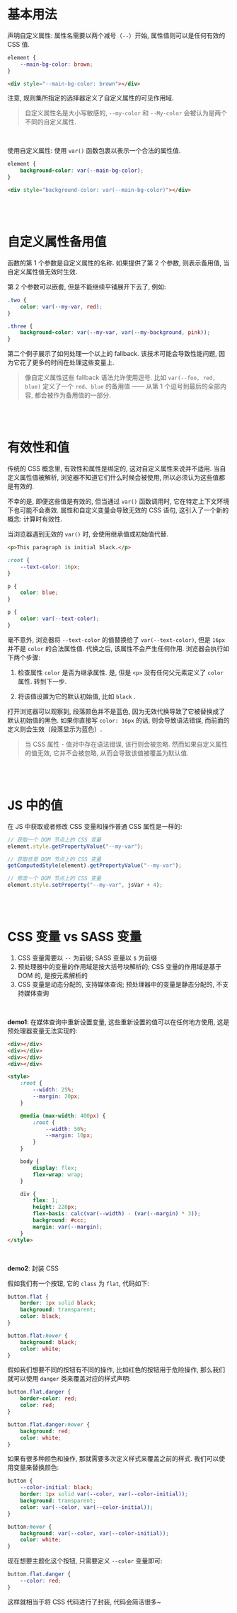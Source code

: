 # 基本用法

声明自定义属性: 属性名需要以两个减号（`--`）开始, 属性值则可以是任何有效的 CSS 值.

```css
element {
    --main-bg-color: brown;
}
```

```html
<div style="--main-bg-color: brown"></div>
```

注意, 规则集所指定的选择器定义了自定义属性的可见作用域.

> 自定义属性名是大小写敏感的, `--my-color` 和 `--My-color` 会被认为是两个不同的自定义属性.

<br>

使用自定义属性: 使用 `var()` 函数包裹以表示一个合法的属性值.

```css
element {
    background-color: var(--main-bg-color);
}
```

```html
<div style="background-color: var(--main-bg-color)"></div>
```

<br><br>

# 自定义属性备用值

函数的第 1 个参数是自定义属性的名称. 如果提供了第 2 个参数, 则表示备用值, 当自定义属性值无效时生效.

第 2 个参数可以嵌套, 但是不能继续平铺展开下去了, 例如:

```css
.two {
    color: var(--my-var, red);
}

.three {
    background-color: var(--my-var, var(--my-background, pink));
}
```

第二个例子展示了如何处理一个以上的 fallback. 该技术可能会导致性能问题, 因为它花了更多的时间在处理这些变量上.

> 像自定义属性这些 fallback 语法允许使用逗号. 比如 `var(--foo, red, blue)` 定义了一个 `red`、`blue` 的备用值 —— 从第 1 个逗号到最后的全部内容, 都会被作为备用值的一部分.

<br><br>

# 有效性和值

传统的 CSS 概念里, 有效性和属性是绑定的, 这对自定义属性来说并不适用. 当自定义属性值被解析, 浏览器不知道它们什么时候会被使用, 所以必须认为这些值都是有效的.

不幸的是, 即便这些值是有效的, 但当通过 `var()` 函数调用时, 它在特定上下文环境下也可能不会奏效. 属性和自定义变量会导致无效的 CSS 语句, 这引入了一个新的概念: 计算时有效性.

当浏览器遇到无效的 `var()` 时, 会使用继承值或初始值代替.

```html
<p>This paragraph is initial black.</p>
```

```css
:root {
    --text-color: 16px;
}

p {
    color: blue;
}

p {
    color: var(--text-color);
}
```

毫不意外, 浏览器将 `--text-color` 的值替换给了 `var(--text-color)`, 但是 `16px` 并不是 `color` 的合法属性值. 代换之后, 该属性不会产生任何作用. 浏览器会执行如下两个步骤:

1.  检查属性 `color` 是否为继承属性. 是, 但是 `<p>` 没有任何父元素定义了 `color` 属性. 转到下一步.

2.  将该值设置为它的默认初始值, 比如 `black` .

打开浏览器可以观察到, 段落颜色并不是蓝色, 因为无效代换导致了它被替换成了默认初始值的黑色. 如果你直接写 `color: 16px` 的话, 则会导致语法错误, 而前面的定义则会生效（段落显示为蓝色）.

> 当 CSS 属性 - 值对中存在语法错误, 该行则会被忽略. 然而如果自定义属性的值无效, 它并不会被忽略, 从而会导致该值被覆盖为默认值.

<br><br>

# JS 中的值

在 JS 中获取或者修改 CSS 变量和操作普通 CSS 属性是一样的:

```js
// 获取一个 DOM 节点上的 CSS 变量
element.style.getPropertyValue("--my-var");

// 获取任意 DOM 节点上的 CSS 变量
getComputedStyle(element).getPropertyValue("--my-var");

// 修改一个 DOM 节点上的 CSS 变量
element.style.setProperty("--my-var", jsVar + 4);
```

<br><br>

# CSS 变量 vs SASS 变量

1. CSS 变量需要以 `--` 为前缀; SASS 变量以 `$` 为前缀
2. 预处理器中的变量的作用域是按大括号块解析的; CSS 变量的作用域是基于 DOM 的, 是按元素解析的
3. CSS 变量是动态分配的, 支持媒体查询; 预处理器中的变量是静态分配的, 不支持媒体查询

<br>

**demo1**: 在媒体查询中重新设置变量, 这些重新设置的值可以在任何地方使用, 这是预处理器变量无法实现的:

```html
<div></div>
<div></div>
<div></div>
<div></div>

<style>
    :root {
        --width: 25%;
        --margin: 20px;
    }

    @media (max-width: 400px) {
        :root {
            --width: 50%;
            --margin: 10px;
        }
    }

    body {
        display: flex;
        flex-wrap: wrap;
    }

    div {
        flex: 1;
        height: 220px;
        flex-basis: calc(var(--width) - (var(--margin) * 3));
        background: #ccc;
        margin: var(--margin);
    }
</style>
```

<br>

**demo2**: 封装 CSS

假如我们有一个按钮, 它的 `class` 为 `flat`, 代码如下:

```css
button.flat {
    border: 1px solid black;
    background: transparent;
    color: black;
}

button.flat:hover {
    background: black;
    color: white;
}
```

假如我们想要不同的按钮有不同的操作, 比如红色的按钮用于危险操作, 那么我们就可以使用 `danger` 类来覆盖对应的样式声明:

```css
button.flat.danger {
    border-color: red;
    color: red;
}

button.flat.danger:hover {
    background: red;
    color: white;
}
```

如果有很多种颜色和操作, 那就需要多次定义样式来覆盖之前的样式. 我们可以使用变量来替换颜色:

```css
button {
    --color-initial: black;
    border: 1px solid var(--color, var(--color-initial));
    background: transparent;
    color: var(--color, var(--color-initial));
}

button:hover {
    background: var(--color, var(--color-initial));
    color: white;
}
```

现在想要主题化这个按钮, 只需要定义 `--color` 变量即可:

```css
button.flat.danger {
    --color: red;
}
```

这样就相当于将 CSS 代码进行了封装, 代码会简洁很多~

<br>
